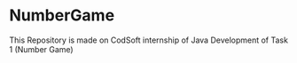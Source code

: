 # NumberGame
This Repository is made on CodSoft internship of Java Development  of Task 1 (Number Game)

